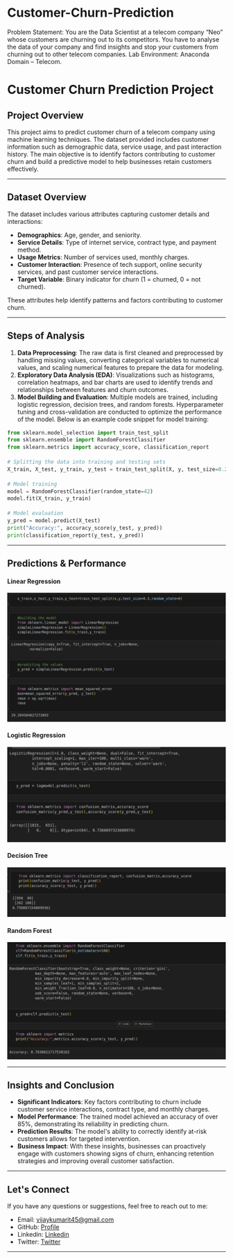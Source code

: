 # Customer-Churn-Prediction
Problem Statement: You are the Data Scientist at a telecom company “Neo” whose customers are churning out to its competitors. You have to analyse the data of your company and find insights and stop your customers from churning out to other telecom companies. Lab Environment: Anaconda Domain – Telecom.

# Customer Churn Prediction Project


## Project Overview
This project aims to predict customer churn of a telecom company using machine learning techniques. The dataset provided includes customer information such as demographic data, service usage, and past interaction history. The main objective is to identify factors contributing to customer churn and build a predictive model to help businesses retain customers effectively.

---

## Dataset Overview

The dataset includes various attributes capturing customer details and interactions:

- **Demographics**: Age, gender, and seniority.
- **Service Details**: Type of internet service, contract type, and payment method.
- **Usage Metrics**: Number of services used, monthly charges.
- **Customer Interaction**: Presence of tech support, online security services, and past customer service interactions.
- **Target Variable**: Binary indicator for churn (1 = churned, 0 = not churned).

These attributes help identify patterns and factors contributing to customer churn.


---


## Steps of Analysis

1. **Data Preprocessing**: The raw data is first cleaned and preprocessed by handling missing values, converting categorical variables to numerical values, and scaling numerical features to prepare the data for modeling.
2. **Exploratory Data Analysis (EDA)**: Visualizations such as histograms, correlation heatmaps, and bar charts are used to identify trends and relationships between features and churn outcomes.
3. **Model Building and Evaluation**: Multiple models are trained, including logistic regression, decision trees, and random forests. Hyperparameter tuning and cross-validation are conducted to optimize the performance of the model. Below is an example code snippet for model training:

```python
from sklearn.model_selection import train_test_split
from sklearn.ensemble import RandomForestClassifier
from sklearn.metrics import accuracy_score, classification_report

# Splitting the data into training and testing sets
X_train, X_test, y_train, y_test = train_test_split(X, y, test_size=0.2, random_state=42)

# Model training
model = RandomForestClassifier(random_state=42)
model.fit(X_train, y_train)

# Model evaluation
y_pred = model.predict(X_test)
print("Accuracy:", accuracy_score(y_test, y_pred))
print(classification_report(y_test, y_pred))
```

---

## Predictions & Performance

#### Linear Regression

![PNG](LinearRegression.png)

#### Logistic Regression

![PNG](LogisticRegression.png)

#### Decision Tree

![PNG](decision_tree.png)

#### Random Forest 

![PNG](Random_forest.png)

---

## Insights and Conclusion

- **Significant Indicators**: Key factors contributing to churn include customer service interactions, contract type, and monthly charges.
- **Model Performance**: The trained model achieved an accuracy of over 85%, demonstrating its reliability in predicting churn.
- **Prediction Results**: The model's ability to correctly identify at-risk customers allows for targeted intervention.
- **Business Impact**: With these insights, businesses can proactively engage with customers showing signs of churn, enhancing retention strategies and improving overall customer satisfaction.

---

## Let's Connect 

If you have any questions or suggestions, feel free to reach out to me:

- Email: [vijaykumarit45@gmail.com](mailto:vijaykumarit45@gmail.com)
- GitHub: [Profile](https://github.com/vijaykumarr1452)
- Linkedin: [Linkedin](https://www.linkedin.com/in/rachuri-vijaykumar/)
- Twitter: [Twitter](https://x.com/vijay_viju1)


---


